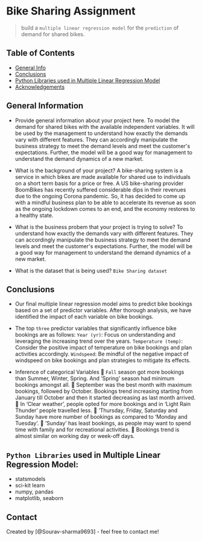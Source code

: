 # Bike Sharing Assignment
> build a `multiple linear regression model` for the `prediction` of demand for shared bikes.

## Table of Contents
* [General Info](#general-information)
* [Conclusions](#conclusions)
* [Python Libraries used in Multiple Linear Regression Model](#acknowledgements)
* [Acknowledgements](#acknowledgements)


## General Information
- Provide general information about your project here.
  To model the demand for shared bikes with the available independent variables. It will be used by the management to understand how exactly the demands vary with different features. They can accordingly 
  manipulate the business strategy to meet the demand levels and meet the customer's expectations. Further, the model will be a good way for management to understand the demand dynamics of a new market. 
  
- What is the background of your project?
  A bike-sharing system is a service in which bikes are made available for shared use to individuals on a short term basis for a price or free.
  A US bike-sharing provider BoomBikes has recently suffered considerable dips in their revenues due to the ongoing Corona pandemic. So, it has decided to come up with a mindful business plan to be able to 
  accelerate its revenue as soon as the ongoing lockdown comes to an end, and the economy restores to a healthy state. 

- What is the business probem that your project is trying to solve?
  To understand how exactly the demands vary with different features. They can accordingly manipulate the business strategy to meet the demand levels and meet the customer's expectations. Further, the model will 
  be a good way for management to understand the demand dynamics of a new market. 


- What is the dataset that is being used?
  `Bike Sharing dataset`

  
## Conclusions
- Our final multiple linear regression model aims to predict bike bookings based on a set of predictor variables. After thorough analysis, we have identified the impact of each variable on bike bookings.
- The top `three` predictor variables that significantly influence bike bookings are as follows:
  `Year (yr)`: Focus on understanding and leveraging the increasing trend over the years.
  `Temperature (temp)`: Consider the positive impact of temperature on bike bookings and plan activities accordingly.
  `Windspeed`: Be mindful of the negative impact of windspeed on bike bookings and plan strategies to mitigate its effects.

- Inference of categorical Variables
	`Fall` season got more bookings than Summer, Winter, Spring. And ‘Spring’ season had minimum bookings amongst all.
	September was the best month with maximum bookings, followed by October. Bookings trend increasing starting from January till October and then it started decreasing as last month arrived.
	In ‘Clear weather’, people opted for more bookings and in ‘Light Rain Thunder’ people travelled less.
	‘Thursday, Friday, Saturday and Sunday have more number of bookings as compared to ‘Monday and Tuesday’.
	‘Sunday’ has least bookings, as people may want to spend time with family and for recreational activities.
	Bookings trend is almost similar on working day or week-off days.


## `Python Libraries` used in Multiple Linear Regression Model:
- statsmodels
- sci-kit learn
- numpy, pandas
- matplotlib, seaborn


<!-- As the libraries versions keep on changing, it is recommended to mention the version of library used in this project -->


## Contact
Created by [@Sourav-sharma9693] - feel free to contact me!


<!-- Optional -->
<!-- ## License -->
<!-- This project is open source and available under the [... License](). -->

<!-- You don't have to include all sections - just the one's relevant to your project -->
